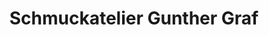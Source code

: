 ---
title: "Schmuckatelier Gunther Graf"
url: /halle-saale/schmuckatelier-gunther-graf/
shop: Schmuck
---